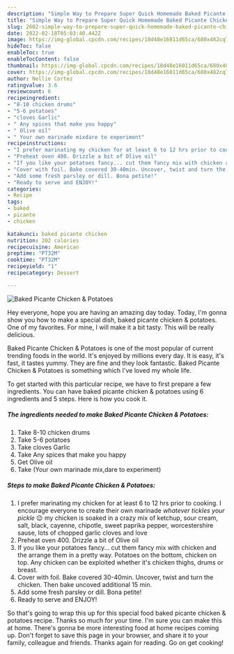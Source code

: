 ```yaml
---
description: "Simple Way to Prepare Super Quick Homemade Baked Picante Chicken & Potatoes"
title: "Simple Way to Prepare Super Quick Homemade Baked Picante Chicken & Potatoes"
slug: 2602-simple-way-to-prepare-super-quick-homemade-baked-picante-chicken-and-amp-potatoes
date: 2022-02-18T05:03:40.442Z
image: https://img-global.cpcdn.com/recipes/18d48e16011d65ca/680x482cq70/baked-picante-chicken-potatoes-recipe-main-photo.jpg
hideToc: false
enableToc: true
enableTocContent: false
thumbnail: https://img-global.cpcdn.com/recipes/18d48e16011d65ca/680x482cq70/baked-picante-chicken-potatoes-recipe-main-photo.jpg
cover: https://img-global.cpcdn.com/recipes/18d48e16011d65ca/680x482cq70/baked-picante-chicken-potatoes-recipe-main-photo.jpg
author: Nellie Cortez
ratingvalue: 3.6
reviewcount: 6
recipeingredient:
- "8-10 chicken drums"
- "5-6 potatoes"
- "cloves Garlic"
- " Any spices that make you happy"
- " Olive oil"
- " Your own marinade mixdare to experiment"
recipeinstructions:
- "I prefer marinating my chicken for at least 6 to 12 hrs prior to cooking. I encourage everyone to create their own marinade *whatever tickles your pickle* 😉 my chicken is soaked in a crazy mix of ketchup, sour cream, salt, black, cayenne, chipotle, sweet paprika pepper, worcestershire sause, lots of chopped garlic cloves and love"
- "Preheat oven 400. Drizzle a bit of Olive oil"
- "If you like your potatoes fancy... cut them fancy mix with chicken and the arrange them in a pretty way. Potatoes on the bottom, chicken on top. Any chicken can be exploited whether it&#39;s chicken thighs, drums or breast."
- "Cover with foil. Bake covered 30-40min. Uncover, twist and turn the chicken. Then bake uncoved additional 15 min."
- "Add some fresh parsley or dill. Bona petite!"
- "Ready to serve and ENJOY!"
categories:
- Recipe
tags:
- baked
- picante
- chicken

katakunci: baked picante chicken 
nutrition: 202 calories
recipecuisine: American
preptime: "PT32M"
cooktime: "PT32M"
recipeyield: "1"
recipecategory: Dessert

---
```



![Baked Picante Chicken & Potatoes](https://img-global.cpcdn.com/recipes/18d48e16011d65ca/680x482cq70/baked-picante-chicken-potatoes-recipe-main-photo.jpg)

Hey everyone, hope you are having an amazing day today. Today, I'm gonna show you how to make a special dish, baked picante chicken & potatoes. One of my favorites. For mine, I will make it a bit tasty. This will be really delicious.

Baked Picante Chicken & Potatoes is one of the most popular of current trending foods in the world. It's enjoyed by millions every day. It is easy, it's fast, it tastes yummy. They are fine and they look fantastic. Baked Picante Chicken & Potatoes is something which I've loved my whole life.




To get started with this particular recipe, we have to first prepare a few ingredients. You can have baked picante chicken & potatoes using 6 ingredients and 5 steps. Here is how you cook it.

<!--inarticleads1-->

##### The ingredients needed to make Baked Picante Chicken & Potatoes:

1. Take 8-10 chicken drums
1. Take 5-6 potatoes
1. Take cloves Garlic
1. Take  Any spices that make you happy
1. Get  Olive oil
1. Take  (Your own marinade mix,dare to experiment)




<!--inarticleads2-->

##### Steps to make Baked Picante Chicken & Potatoes:

1. I prefer marinating my chicken for at least 6 to 12 hrs prior to cooking. I encourage everyone to create their own marinade *whatever tickles your pickle* 😉 my chicken is soaked in a crazy mix of ketchup, sour cream, salt, black, cayenne, chipotle, sweet paprika pepper, worcestershire sause, lots of chopped garlic cloves and love
1. Preheat oven 400. Drizzle a bit of Olive oil
1. If you like your potatoes fancy... cut them fancy mix with chicken and the arrange them in a pretty way. Potatoes on the bottom, chicken on top. Any chicken can be exploited whether it&#39;s chicken thighs, drums or breast.
1. Cover with foil. Bake covered 30-40min. Uncover, twist and turn the chicken. Then bake uncoved additional 15 min.
1. Add some fresh parsley or dill. Bona petite!
1. Ready to serve and ENJOY!



So that's going to wrap this up for this special food baked picante chicken & potatoes recipe. Thanks so much for your time. I'm sure you can make this at home. There's gonna be more interesting food at home recipes coming up. Don't forget to save this page in your browser, and share it to your family, colleague and friends. Thanks again for reading. Go on get cooking!
